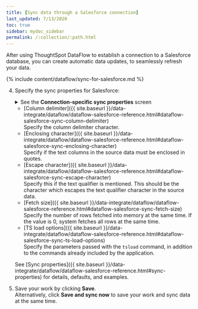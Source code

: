 ```yaml
---
title: [Sync data through a Salesforce connection]
last_updated: 7/13/2020
toc: true
sidebar: mydoc_sidebar
permalink: /:collection/:path.html
---
```

After using ThoughtSpot DataFlow to establish a connection to a Salesforce database, you can create automatic data updates, to seamlessly refresh your data.

{% include content/dataflow/sync-for-salesforce.md %}

4. Specify the sync properties for Salesforce:

   <details>
     <summary>See the <strong>Connection-specific sync properties</strong> screen</summary><p><img src="../../images/dataflow-set-sync-properties-salesforce.png" alt="Enter sync details" /></p>
   </details>

   * [Column delimiter]({{ site.baseurl }}/data-integrate/dataflow/dataflow-salesforce-reference.html#dataflow-salesforce-sync-column-delimiter)<br/>Specify the column delimiter character.
   * [Enclosing character]({{ site.baseurl }}/data-integrate/dataflow/dataflow-salesforce-reference.html#dataflow-salesforce-sync-enclosing-character)<br/>Specify if the text columns in the source data must be enclosed in quotes.
   * [Escape character]({{ site.baseurl }}/data-integrate/dataflow/dataflow-salesforce-reference.html#dataflow-salesforce-sync-escape-character)<br/>Specify this if the text qualifier is mentioned. This should be the character which escapes the text qualifier character in the source data.
   * [Fetch size]({{ site.baseurl }}/data-integrate/dataflow/dataflow-salesforce-reference.html#dataflow-salesforce-sync-fetch-size)<br/>Specify the number of rows fetched into memory at the same time. If the value is 0, system fetches all rows at the same time.
   * [TS load options]({{ site.baseurl }}/data-integrate/dataflow/dataflow-salesforce-reference.html#dataflow-salesforce-sync-ts-load-options)<br/>Specify the parameters passed with the <code>tsload</code> command, in addition to the commands already included by the application.

   See [Sync properties]({{ site.baseurl }}/data-integrate/dataflow/dataflow-salesforce-reference.html#sync-properties) for details, defaults, and examples.

5. Save your work by clicking **Save**.<br/>Alternatively, click **Save and sync now** to save your work and sync data at the same time.
